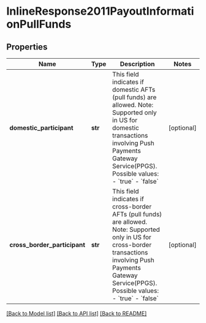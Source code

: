 # InlineResponse2011PayoutInformationPullFunds

## Properties
Name | Type | Description | Notes
------------ | ------------- | ------------- | -------------
**domestic_participant** | **str** | This field indicates if domestic AFTs (pull funds) are allowed. Note: Supported only in US for domestic transactions involving Push Payments Gateway Service(PPGS). Possible values:   - &#x60;true&#x60;   - &#x60;false&#x60;  | [optional] 
**cross_border_participant** | **str** | This field indicates if cross-border AFTs (pull funds) are allowed. Note: Supported only in US for cross-border transactions involving Push Payments Gateway Service(PPGS). Possible values:   - &#x60;true&#x60;   - &#x60;false&#x60;  | [optional] 

[[Back to Model list]](../README.md#documentation-for-models) [[Back to API list]](../README.md#documentation-for-api-endpoints) [[Back to README]](../README.md)


